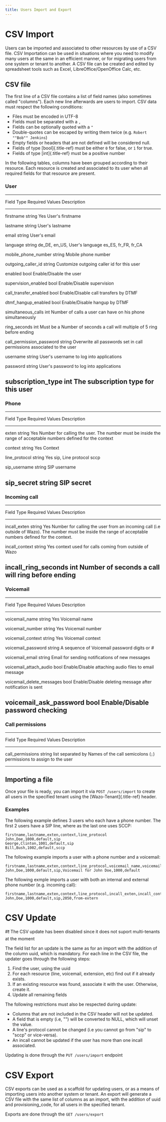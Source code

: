 ```yaml
---
title: Users Import and Export
---
```


CSV Import
==========

Users can be imported and associated to other resources by use of a CSV
file. CSV Importation can be used in situations where you need to modify
many users at the same in an efficient manner, or for migrating users
from one system or tenant to another. A CSV file can be created and
edited by spreadsheet tools such as Excel, LibreOffice/OpenOffice Calc,
etc.

CSV file
--------

The first line of a CSV file contains a list of field names (also
sometimes called \"columns\"). Each new line afterwards are users to
import. CSV data must respect the following conditions:

-   Files must be encoded in UTF-8
-   Fields must be separated with a `,`
-   Fields can be optionally quoted with a `"`
-   Double-quotes can be escaped by writing them twice (e.g.
    `Robert ""Bob"" Jenkins`)
-   Empty fields or headers that are not defined will be considered
    null.
-   Fields of type [bool]{.title-ref} must be either `0` for false, or
    `1` for true.
-   Fields of type [int]{.title-ref} must be a positive number

In the following tables, columns have been grouped according to their
resource. Each resource is created and associated to its user when all
required fields for that resource are present.

### User

  ------------------------------------------------------------------------------------------------
  Field                        Type     Required   Values            Description
  ---------------------------- -------- ---------- ----------------- -----------------------------
  firstname                    string   Yes                          User\'s firstname

  lastname                     string                                User\'s lastname

  email                        string                                User\'s email

  language                     string              de\_DE, en\_US,   User\'s language
                                                   es\_ES, fr\_FR,
                                                   fr\_CA

  mobile\_phone\_number        string                                Mobile phone number

  outgoing\_caller\_id         string                                Customize outgoing caller id
                                                                     for this user

  enabled                      bool                                  Enable/Disable the user

  supervision\_enabled         bool                                  Enable/Disable supervision

  call\_transfer\_enabled      bool                                  Enable/Disable call transfers
                                                                     by DTMF

  dtmf\_hangup\_enabled        bool                                  Enable/Disable hangup by DTMF

  simultaneous\_calls          int                                   Number of calls a user can
                                                                     have on his phone
                                                                     simultaneously

  ring\_seconds                int                 Must be a         Number of seconds a call will
                                                   multiple of 5     ring before ending

  call\_permission\_password   string                                Overwrite all passwords set
                                                                     in call permissions
                                                                     associated to the user

  username                     string                                User\'s username to log into
                                                                     applications

  password                     string                                User\'s password to log into
                                                                     applications

  subscription\_type           int                                   The subscription type for
                                                                     this user
  ------------------------------------------------------------------------------------------------

### Phone

  --------------------------------------------------------------------------------------------
  Field            Type     Required   Values   Description
  ---------------- -------- ---------- -------- ----------------------------------------------
  exten            string   Yes                 Number for calling the user. The number must
                                                be inside the range of acceptable numbers
                                                defined for the context

  context          string   Yes                 Context

  line\_protocol   string   Yes        sip,     Line protocol
                                       sccp

  sip\_username    string                       SIP username

  sip\_secret      string                       SIP secret
  --------------------------------------------------------------------------------------------

### Incoming call

  -------------------------------------------------------------------------------------------------
  Field                   Type     Required   Values   Description
  ----------------------- -------- ---------- -------- --------------------------------------------
  incall\_exten           string   Yes                 Number for calling the user from an incoming
                                                       call (i.e outside of Wazo). The number must
                                                       be inside the range of acceptable numbers
                                                       defined for the context.

  incall\_context         string   Yes                 context used for calls coming from outside
                                                       of Wazo

  incall\_ring\_seconds   int                          Number of seconds a call will ring before
                                                       ending
  -------------------------------------------------------------------------------------------------

### Voicemail

  ------------------------------------------------------------------------------------------------
  Field                         Type     Required   Values         Description
  ----------------------------- -------- ---------- -------------- -------------------------------
  voicemail\_name               string   Yes                       Voicemail name

  voicemail\_number             string   Yes                       Voicemail number

  voicemail\_context            string   Yes                       Voicemail context

  voicemail\_password           string              A sequence of  Voicemail password
                                                    digits or \#

  voicemail\_email              string                             Email for sending notifications
                                                                   of new messages

  voicemail\_attach\_audio      bool                               Enable/Disable attaching audio
                                                                   files to email message

  voicemail\_delete\_messages   bool                               Enable/Disable deleting message
                                                                   after notification is sent

  voicemail\_ask\_password      bool                               Enable/Disable password
                                                                   checking
  ------------------------------------------------------------------------------------------------

### Call permissions

  ------------------------------------------------------------------------------------------
  Field               Type     Required   Values                 Description
  ------------------- -------- ---------- ---------------------- ---------------------------
  call\_permissions   string              list separated by      Names of the call
                                          semicolons (`;`)       permissions to assign to
                                                                 the user

  ------------------------------------------------------------------------------------------

Importing a file
----------------

Once your file is ready, you can import it via `POST /users/import` to
create all users in the specified tenant using the
[Wazo-Tenant]{.title-ref} header.

### Examples

The following example defines 3 users who each have a phone number. The
first 2 users have a SIP line, where as the last one uses SCCP:

    firstname,lastname,exten,context,line_protocol
    John,Doe,1000,default,sip
    George,Clinton,1001,default,sip
    Bill,Bush,1002,default,sccp

The following example imports a user with a phone number and a
voicemail:

    firstname,lastname,exten,context,line_protocol,voicemail_name,voicemail_number,voicemail_context
    John,Doe,1000,default,sip,Voicemail for John Doe,1000,default

The following exmple imports a user with both an internal and external
phone number (e.g. incoming call):

    firstname,lastname,exten,context,line_protocol,incall_exten,incall_context
    John,Doe,1000,default,sip,2050,from-extern

CSV Update
==========

#:exclamation: The CSV update has been disabled since it does not suport multi-tenants
at the moment

The field list for an update is the same as for an import with the
addition of the column uuid, which is mandatory. For each line in the
CSV file, the updater goes through the following steps:

1.  Find the user, using the uuid
2.  For each resource (line, voicemail, extension, etc) find out if it
    already exists.
3.  If an existing resource was found, associate it with the user.
    Otherwise, create it.
4.  Update all remaining fields

The following restrictions must also be respected during update:

-   Columns that are not included in the CSV header will not be updated.
-   A field that is empty (i.e, "") will be converted to NULL, which
    will unset the value.
-   A line's protocol cannot be changed (i.e you cannot go from "sip" to
    "sccp" or vice-versa).
-   An incall cannot be updated if the user has more than one incall
    associated.

Updating is done through the `PUT /users/import` endpoint

CSV Export
==========

CSV exports can be used as a scaffold for updating users, or as a means
of importing users into another system or tenant. An export will
generate a CSV file with the same list of columns as an import, with the
addition of uuid and provisioning\_code, for all users in the specified
tenant.

Exports are done through the `GET /users/export`
